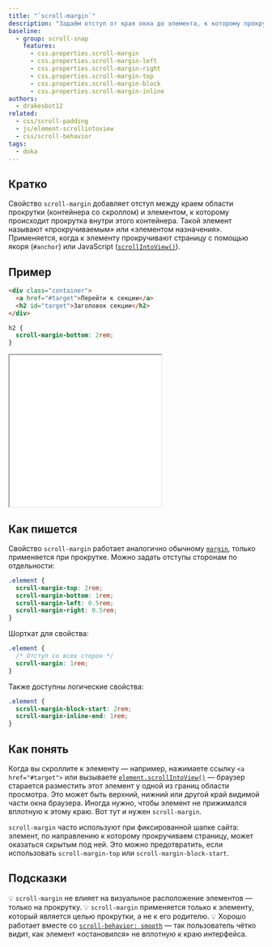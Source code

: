 ```yaml
---
title: "`scroll-margin`"
description: "Задаём отступ от края окна до элемента, к которому прокручиваем страницу."
baseline:
  - group: scroll-snap
    features:
      - css.properties.scroll-margin
      - css.properties.scroll-margin-left
      - css.properties.scroll-margin-right
      - css.properties.scroll-margin-top
      - css.properties.scroll-margin-block
      - css.properties.scroll-margin-inline
authors:
  - drakesbot12
related:
  - css/scroll-padding
  - js/element-scrollintoview
  - css/scroll-behavior
tags:
  - doka
---
```


## Кратко

Свойство `scroll-margin` добавляет отступ между краем области прокрутки (контейнера со скроллом) и элементом, к которому происходит прокрутка внутри этого контейнера. Такой элемент называют «прокручиваемым» или «элементом назначения». Применяется, когда к элементу прокручивают страницу с помощью якоря (`#anchor`) или JavaScript ([`scrollIntoView()`](/js/element-scrollintoview/)).

## Пример

```html
<div class="container">
  <a href="#target">Перейти к секции</a>
  <h2 id="target">Заголовок секции</h2>
</div>
```

```css
h2 {
  scroll-margin-bottom: 2rem;
}
```

<iframe title="Отступ сверху при прокрутке к элементу" src="demos/basic/" height="300"></iframe>

## Как пишется

Свойство `scroll-margin` работает аналогично обычному [`margin`](/css/margin/), только применяется при прокрутке. Можно задать отступы сторонам по отдельности:

```css
.element {
  scroll-margin-top: 2rem;
  scroll-margin-bottom: 1rem;
  scroll-margin-left: 0.5rem;
  scroll-margin-right: 0.5rem;
}
```

Шорткат для свойства:

```css
.element {
  /* Отступ со всех сторон */
  scroll-margin: 1rem;
}
```

Также доступны логические свойства:

```css
.element {
  scroll-margin-block-start: 2rem;
  scroll-margin-inline-end: 1rem;
}
```

## Как понять

Когда вы скроллите к элементу — например, нажимаете ссылку `<a href="#target">` или вызываете [`element.scrollIntoView()`](/js/element-scrollintoview/) — браузер старается разместить этот элемент у одной из границ области просмотра. Это может быть верхний, нижний или другой край видимой части окна браузера. Иногда нужно, чтобы элемент не прижимался вплотную к этому краю. Вот тут и нужен `scroll-margin`.

`scroll-margin` часто используют при фиксированной шапке сайта: элемент, по направлению к которому прокручиваем страницу, может оказаться скрытым под ней. Это можно предотвратить, если использовать `scroll-margin-top` или `scroll-margin-block-start`.

## Подсказки

💡 `scroll-margin` не влияет на визуальное расположение элементов — только на прокрутку.
💡 `scroll-margin` применяется только к элементу, который является целью прокрутки, а не к его родителю.
💡 Хорошо работает вместе со [`scroll-behavior: smooth`](/css/scroll-behavior/) — так пользователь чётко видит, как элемент «остановился» не вплотную к краю интерфейса.
